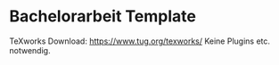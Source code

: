 # Bachelorarbeit Template
TeXworks Download: https://www.tug.org/texworks/
Keine Plugins etc. notwendig.
